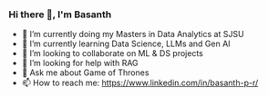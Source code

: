 ### Hi there 👋, I'm Basanth

- 🔭 I’m currently doing my Masters in Data Analytics at SJSU
- 🌱 I’m currently learning Data Science, LLMs and Gen AI
- 👯 I’m looking to collaborate on ML & DS projects
- 🤔 I’m looking for help with RAG
- 💬 Ask me about Game of Thrones
- 📫 How to reach me: https://www.linkedin.com/in/basanth-p-r/

